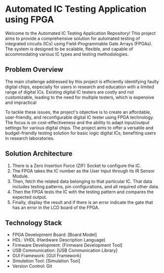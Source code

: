 # Automated IC Testing Application using FPGA

Welcome to the Automated IC Testing Application Repository! This project aims to provide a comprehensive solution for automated testing of integrated circuits (ICs) using Field-Programmable Gate Arrays (FPGAs). The system is designed to be scalable, flexible, and capable of accommodating various IC types and testing methodologies.

## Problem Overview

The main challenge addressed by this project is efficiently identifying faulty digital chips, especially for users in research and education with a limited range of digital ICs. Existing digital IC testers are costly and not customizable, leading to the need for multiple testers, which is expensive and impractical

To tackle these issues, the project's objective is to create an affordable, user-friendly, and reconfigurable digital IC tester using FPGA technology. The focus is on cost-effectiveness and the ability to adapt input/output settings for various digital chips. The project aims to offer a versatile and budget-friendly testing solution for basic logic digital ICs, benefiting users in research laboratories.

## Solution Architecture

1. There is a Zero Insertion Force (ZIF) Socket to configure the IC.
2. The FPGA takes the IC number as the User Input through its IR Sensor Module.
3. Then, fetch the related data belonging to that particular IC. That data includes testing patterns, pin configurations, and all required other data.
5. Then the FPGA tests the IC with the testing pattern and compares the expected output.
6. Finally, display the result and if there is an error indicate the gate that has an error in the LCD board of the FPGA.

## Technology Stack

- FPGA Development Board: [Board Model]
- HDL: VHDL (Hardware Description Language)
- Firmware Development: [Firmware Development Tool]
- USB Communication: [USB Communication Library]
- GUI Framework: [GUI Framework]
- Simulation Tool: [Simulation Tool]
- Version Control: Git
